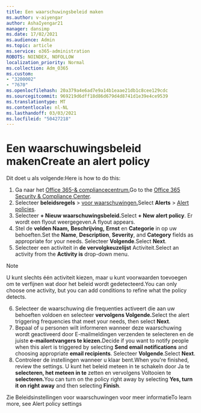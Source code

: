 ```yaml
---
title: Een waarschuwingsbeleid maken
ms.author: v-aiyengar
author: AshaIyengar21
manager: dansimp
ms.date: 17/02/2021
ms.audience: Admin
ms.topic: article
ms.service: o365-administration
ROBOTS: NOINDEX, NOFOLLOW
localization_priority: Normal
ms.collection: Adm_O365
ms.custom:
- "3200002"
- "7670"
ms.openlocfilehash: 20a379a4e6ad7e9a14b1eaae21db1c8cee129cdc
ms.sourcegitcommit: 969219d6dff18d86d679d4d8741d1e39e4ce9539
ms.translationtype: MT
ms.contentlocale: nl-NL
ms.lasthandoff: 03/03/2021
ms.locfileid: "50427218"
---
```

# <a name="create-an-alert-policy"></a><span data-ttu-id="32cae-102">Een waarschuwingsbeleid maken</span><span class="sxs-lookup"><span data-stu-id="32cae-102">Create an alert policy</span></span>

<span data-ttu-id="32cae-103">Dit doet u als volgende:</span><span class="sxs-lookup"><span data-stu-id="32cae-103">Here is how to do this:</span></span>

1. <span data-ttu-id="32cae-104">Ga naar het [Office 365-& compliancecentrum.](https://go.microsoft.com/fwlink/p/?linkid=2077143)</span><span class="sxs-lookup"><span data-stu-id="32cae-104">Go to the [Office 365 Security & Compliance Center](https://go.microsoft.com/fwlink/p/?linkid=2077143).</span></span>
1. <span data-ttu-id="32cae-105">Selecteer **beleidsregels**  >  [voor waarschuwingen.](https://go.microsoft.com/fwlink/?linkid=2103208)</span><span class="sxs-lookup"><span data-stu-id="32cae-105">Select **Alerts** > [Alert policies](https://go.microsoft.com/fwlink/?linkid=2103208).</span></span>
1. <span data-ttu-id="32cae-106">Selecteer **+ Nieuw waarschuwingsbeleid.**</span><span class="sxs-lookup"><span data-stu-id="32cae-106">Select **+ New alert policy**.</span></span> <span data-ttu-id="32cae-107">Er wordt een flyout weergegeven.</span><span class="sxs-lookup"><span data-stu-id="32cae-107">A flyout appears.</span></span>
1. <span data-ttu-id="32cae-108">Stel de **velden Naam,** **Beschrijving,** **Ernst** en **Categorie** in op uw behoeften.</span><span class="sxs-lookup"><span data-stu-id="32cae-108">Set the **Name**, **Description**, **Severity**, and **Category** fields as appropriate for your needs.</span></span> <span data-ttu-id="32cae-109">Selecteer **Volgende**.</span><span class="sxs-lookup"><span data-stu-id="32cae-109">Select **Next**.</span></span>
1. <span data-ttu-id="32cae-110">Selecteer een activiteit in **de vervolgkeuzelijst** Activiteit.</span><span class="sxs-lookup"><span data-stu-id="32cae-110">Select an activity from the **Activity is** drop-down menu.</span></span>
> [!NOTE]
>  <span data-ttu-id="32cae-111">U kunt slechts één activiteit kiezen, maar u kunt voorwaarden toevoegen om te verfijnen wat door het beleid wordt gedetecteerd.</span><span class="sxs-lookup"><span data-stu-id="32cae-111">You can only choose one activity, but you can add conditions to refine what the policy detects.</span></span>
6. <span data-ttu-id="32cae-112">Selecteer de waarschuwing die frequenties activeert die aan uw behoeften voldoen en selecteer **vervolgens Volgende.**</span><span class="sxs-lookup"><span data-stu-id="32cae-112">Select the alert triggering frequencies that meet your needs, then select **Next**.</span></span>
7. <span data-ttu-id="32cae-113">Bepaal of u personen wilt informeren wanneer  deze waarschuwing wordt geactiveerd door E-mailmeldingen verzenden te selecteren en de juiste **e-mailontvangers te kiezen.**</span><span class="sxs-lookup"><span data-stu-id="32cae-113">Decide if you want to notify people when this alert is triggered by selecting **Send email notifications** and choosing appropriate **email recipients**.</span></span> <span data-ttu-id="32cae-114">Selecteer **Volgende**.</span><span class="sxs-lookup"><span data-stu-id="32cae-114">Select **Next**.</span></span>
8. <span data-ttu-id="32cae-115">Controleer de instellingen wanneer u klaar bent.</span><span class="sxs-lookup"><span data-stu-id="32cae-115">When you're finished, review the settings.</span></span> <span data-ttu-id="32cae-116">U kunt het beleid meteen in te schakeln door Ja te **selecteren, het meteen in te** zetten en vervolgens Voltooien te **selecteren.**</span><span class="sxs-lookup"><span data-stu-id="32cae-116">You can turn on the policy right away by selecting **Yes, turn it on right away** and then selecting **Finish**.</span></span>

<span data-ttu-id="32cae-117">Zie Beleidsinstellingen voor waarschuwingen voor meer informatie</span><span class="sxs-lookup"><span data-stu-id="32cae-117">To learn more, see Alert policy settings</span></span>

